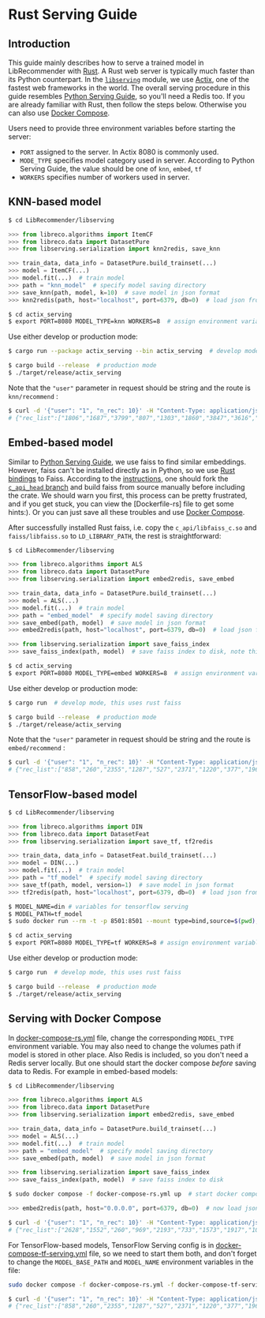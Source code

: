 # Rust Serving Guide

## Introduction

This guide mainly describes how to serve a trained model in LibRecommender with [Rust](https://www.rust-lang.org/).  A Rust web server is typically much faster than its Python counterpart. In the [`libserving`](https://github.com/massquantity/LibRecommender/tree/master/libserving) module, we use [Actix](https://github.com/actix/actix-web), one of the fastest web frameworks in the world. The overall serving procedure in this guide resembles [Python Serving Guide](https://github.com/massquantity/LibRecommender/tree/master/libserving), so you'll need a Redis too. If you are already familiar with Rust, then follow the steps below. Otherwise you can also use [Docker Compose](#serving-with-docker-compose).

Users need to provide three environment variables before starting the server:

+ `PORT` assigned to the server. In Actix 8080 is commonly used.
+ `MODE_TYPE` specifies model category used in server. According to Python Serving Guide, the value should be one of `knn`, `embed`, `tf` 
+ `WORKERS` specifies number of workers used in server.

## KNN-based model

```bash
$ cd LibRecommender/libserving
```

```python
>>> from libreco.algorithms import ItemCF
>>> from libreco.data import DatasetPure
>>> from libserving.serialization import knn2redis, save_knn

>>> train_data, data_info = DatasetPure.build_trainset(...)
>>> model = ItemCF(...)
>>> model.fit(...)  # train model
>>> path = "knn_model"  # specify model saving directory
>>> save_knn(path, model, k=10)  # save model in json format
>>> knn2redis(path, host="localhost", port=6379, db=0)  # load json from path and save model to redis
```

```bash
$ cd actix_serving
$ export PORT=8080 MODEL_TYPE=knn WORKERS=8  # assign environment variables
```

Use either develop or production mode:

```bash
$ cargo run --package actix_serving --bin actix_serving  # develop mode
```

```bash
$ cargo build --release  # production mode
$ ./target/release/actix_serving
```

Note that the `"user"` parameter in request should be string and the route is `knn/recommend` :

```bash
$ curl -d '{"user": "1", "n_rec": 10}' -H "Content-Type: application/json" -X POST http://0.0.0.0:8080/knn/recommend
# {"rec_list":["1806","1687","3799","807","1303","1860","3847","3616","1696","1859"]}
```



## Embed-based model

Similar to [Python Serving Guide](https://github.com/massquantity/LibRecommender/tree/master/libserving#embed-based-model), we use faiss to find similar embeddings. However, faiss can't be installed directly as in Python, so we use [Rust bindings](https://github.com/Enet4/faiss-rs) to Faiss. According to the [instructions](https://github.com/Enet4/faiss-rs#installing-as-a-dependency), one should fork the [`c_api_head` branch](https://github.com/Enet4/faiss/tree/c_api_head) and build faiss from source manually before including the crate. We should warn you first, this process can be pretty frustrated, and if you get stuck, you can view the [Dockerfile-rs] file to get some hints:). Or you can just save all these troubles and use [Docker Compose](#serving-with-docker-compose).

After successfully installed Rust faiss, i.e. copy the `c_api/libfaiss_c.so` and `faiss/libfaiss.so` to `LD_LIBRARY_PATH`, the rest is straightforward:

```bash
$ cd LibRecommender/libserving
```

```python
>>> from libreco.algorithms import ALS
>>> from libreco.data import DatasetPure
>>> from libserving.serialization import embed2redis, save_embed

>>> train_data, data_info = DatasetPure.build_trainset(...)
>>> model = ALS(...)
>>> model.fit(...)  # train model
>>> path = "embed_model"  # specify model saving directory
>>> save_embed(path, model)  # save model in json format
>>> embed2redis(path, host="localhost", port=6379, db=0)  # load json from path and save model to redis
```

```python
>>> from libserving.serialization import save_faiss_index
>>> save_faiss_index(path, model)  # save faiss index to disk, note this uses python faiss, not rust faiss
```

```bash
$ cd actix_serving
$ export PORT=8080 MODEL_TYPE=embed WORKERS=8  # assign environment variables
```

Use either develop or production mode:

```bash
$ cargo run  # develop mode, this uses rust faiss
```

```bash
$ cargo build --release  # production mode
$ ./target/release/actix_serving
```

Note that the `"user"` parameter in request should be string and the route is `embed/recommend` :

```bash
$ curl -d '{"user": "1", "n_rec": 10}' -H "Content-Type: application/json" -X POST http://0.0.0.0:8080/embed/recommend
# {"rec_list":["858","260","2355","1287","527","2371","1220","377","1968","3362"]}
```



## TensorFlow-based model

```bash
$ cd LibRecommender/libserving
```

```python
>>> from libreco.algorithms import DIN
>>> from libreco.data import DatasetFeat
>>> from libserving.serialization import save_tf, tf2redis

>>> train_data, data_info = DatasetFeat.build_trainset(...)
>>> model = DIN(...)
>>> model.fit(...)  # train model
>>> path = "tf_model"  # specify model saving directory
>>> save_tf(path, model, version=1)  # save model in json format
>>> tf2redis(path, host="localhost", port=6379, db=0)  # load json from path and save model to redis
```

```bash
$ MODEL_NAME=din # variables for tensorflow serving
$ MODEL_PATH=tf_model 
$ sudo docker run --rm -t -p 8501:8501 --mount type=bind,source=$(pwd),target=$(pwd) -e MODEL_BASE_PATH=$(pwd)/${MODEL_PATH} -e MODEL_NAME=${MODEL_NAME} tensorflow/serving:2.8.2  # start tensorflow serving
```

```bash
$ cd actix_serving
$ export PORT=8080 MODEL_TYPE=tf WORKERS=8 # assign environment variables
```

Use either develop or production mode:

```bash
$ cargo run  # develop mode, this uses rust faiss
```

```bash
$ cargo build --release  # production mode
$ ./target/release/actix_serving
```



## Serving with Docker Compose

In [docker-compose-rs.yml]() file, change the corresponding `MODEL_TYPE` environment variable. You may also need to change the volumes path if model is stored in other place. Also Redis is included, so you don't need a Redis server locally. But one should start the docker compose *before* saving data to Redis. For example in embed-based models:

```bash
$ cd LibRecommender/libserving
```

```python
>>> from libreco.algorithms import ALS
>>> from libreco.data import DatasetPure
>>> from libserving.serialization import embed2redis, save_embed

>>> train_data, data_info = DatasetPure.build_trainset(...)
>>> model = ALS(...)
>>> model.fit(...)  # train model
>>> path = "embed_model"  # specify model saving directory
>>> save_embed(path, model)  # save model in json format

>>> from libserving.serialization import save_faiss_index
>>> save_faiss_index(path, model)  # save faiss index to disk
```

```bash
$ sudo docker compose -f docker-compose-rs.yml up  # start docker compose, which will load faiss index
```

```python
>>> embed2redis(path, host="0.0.0.0", port=6379, db=0)  # now load json from path and save model to redis
```

```bash
$ curl -d '{"user": "1", "n_rec": 10}' -H "Content-Type: application/json" -X POST http://0.0.0.0:8080/embed/recommend
# {"rec_list":["2628","1552","260","969","2193","733","1573","1917","1037","10"]}
```

For TensorFlow-based models, TensorFlow Serving config is in [docker-compose-tf-serving.yml]() file, so we need to start them both, and don't forget to change the `MODEL_BASE_PATH` and `MODEL_NAME` environment variables in the file:

```bash
sudo docker compose -f docker-compose-rs.yml -f docker-compose-tf-serving.yml up
```

```bash
$ curl -d '{"user": "1", "n_rec": 10}' -H "Content-Type: application/json" -X POST http://0.0.0.0:8080/tf/recommend
# {"rec_list":["858","260","2355","1287","527","2371","1220","377","1968","3362"]}
```



